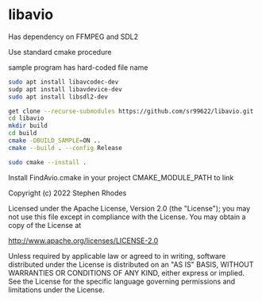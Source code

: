 # libavio

Has dependency on FFMPEG and SDL2

Use standard cmake procedure

sample program has hard-coded file name


```bash
sudo apt install libavcodec-dev
sudp apt install libavdevice-dev
sudo apt install libsdl2-dev

get clone --recurse-submodules https://github.com/sr99622/libavio.git
cd libavio
mkdir build
cd build
cmake -DBUILD_SAMPLE=ON ..
cmake --build . --config Release

sudo cmake --install .
```

Install FindAvio.cmake in your project CMAKE_MODULE_PATH to link


Copyright (c) 2022  Stephen Rhodes

Licensed under the Apache License, Version 2.0 (the "License");
you may not use this file except in compliance with the License.
You may obtain a copy of the License at

   http://www.apache.org/licenses/LICENSE-2.0

Unless required by applicable law or agreed to in writing, software
distributed under the License is distributed on an "AS IS" BASIS,
WITHOUT WARRANTIES OR CONDITIONS OF ANY KIND, either express or implied.
See the License for the specific language governing permissions and
limitations under the License.
